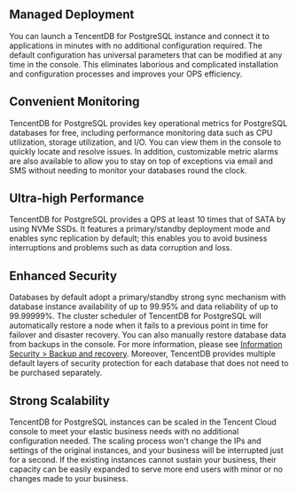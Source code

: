 
## Managed Deployment
You can launch a TencentDB for PostgreSQL instance and connect it to applications in minutes with no additional configuration required. The default configuration has universal parameters that can be modified at any time in the console. This eliminates laborious and complicated installation and configuration processes and improves your OPS efficiency.

## Convenient Monitoring
TencentDB for PostgreSQL provides key operational metrics for PostgreSQL databases for free, including performance monitoring data such as CPU utilization, storage utilization, and I/O. You can view them in the console to quickly locate and resolve issues. In addition, customizable metric alarms are also available to allow you to stay on top of exceptions via email and SMS without needing to monitor your databases round the clock.

## Ultra-high Performance
TencentDB for PostgreSQL provides a QPS at least 10 times that of SATA by using NVMe SSDs. It features a primary/standby deployment mode and enables sync replication by default; this enables you to avoid business interruptions and problems such as data corruption and loss.

## Enhanced Security
Databases by default adopt a primary/standby strong sync mechanism with database instance availability of up to 99.95% and data reliability of up to 99.99999%.
The cluster scheduler of TencentDB for PostgreSQL will automatically restore a node when it fails to a previous point in time for failover and disaster recovery. You can also manually restore database data from backups in the console. For more information, please see [Information Security > Backup and recovery](https://intl.cloud.tencent.com/document/product/409/7565). Moreover, TencentDB provides multiple default layers of security protection for each database that does not need to be purchased separately.

## Strong Scalability
TencentDB for PostgreSQL instances can be scaled in the Tencent Cloud console to meet your elastic business needs with no additional configuration needed. The scaling process won't change the IPs and settings of the original instances, and your business will be interrupted just for a second. If the existing instances cannot sustain your business, their capacity can be easily expanded to serve more end users with minor or no changes made to your business.

